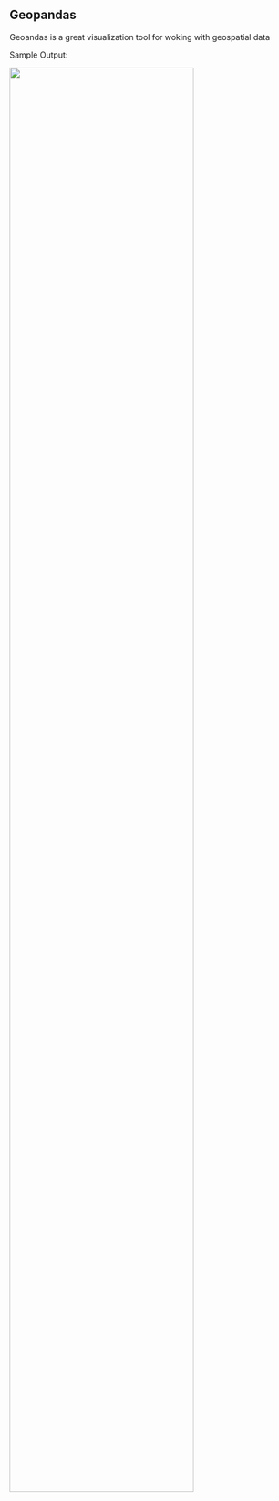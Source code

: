 ## Geopandas

Geoandas is a great visualization tool for woking with geospatial data


Sample Output:

<img src="https://raw.githubusercontent.com/MethaneRain/Python-Jupyter/master/Jupyter-Notebooks/Advanced-Plotting/GeoPandas/US_Warning_geopandas_2020_01_02.png" width="80%">

